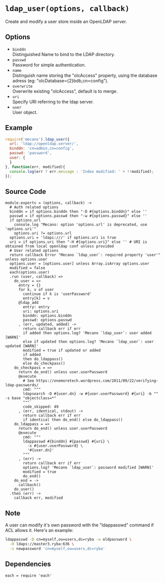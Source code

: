 
# `ldap_user(options, callback)`

Create and modify a user store inside an OpenLDAP server.   

## Options

*   `binddn`   
    Distinguished Name to bind to the LDAP directory.   
*   `passwd`   
    Password for simple authentication.   
*   `name`   
    Distinguish name storing the "olcAccess" property, using the database adress
    (eg: "olcDatabase={2}bdb,cn=config").   
*   `overwrite`   
    Overwrite existing "olcAccess", default is to merge.   
*   `uri`   
    Specify URI referring to the ldap server.   
*   `user`   
    User object.   

## Example

```js
require('mecano').ldap_user({
  url: 'ldap://openldap.server/',
  binddn: 'cn=admin,cn=config',
  passwd: 'password',
  user: {
  }
}, function(err, modified){
  console.log(err ? err.message : 'Index modified: ' + !!modified);
});
```

## Source Code

    module.exports = (options, callback) ->
      # Auth related options
      binddn = if options.binddn then "-D #{options.binddn}" else ''
      passwd = if options.passwd then "-w #{options.passwd}" else ''
      if options.url
        console.log "Mecano: option 'options.url' is deprecated, use 'options.uri'"
        options.uri ?= options.url
      options.uri = 'ldapi:///' if options.uri is true
      uri = if options.uri then "-H #{options.uri}" else '' # URI is obtained from local openldap conf unless provided
      # User related options
      return callback Error "Mecano `ldap_user`: required property 'user'" unless options.user
      options.user = [options.user] unless Array.isArray options.user
      modified = false
      each(options.user)
      .run (user, callback) =>
        do_user = =>
          entry = {}
          for k, v of user
            continue if k is 'userPassword'
            entry[k] = v
          @ldap_add
            entry: entry
            uri: options.uri
            binddn: options.binddn
            passwd: options.passwd
          , (err, updated, added) ->
            return callback err if err
            if added then options.log? 'Mecano `ldap_user`: user added [WARN]' 
            else if updated then options.log? 'Mecano `ldap_user`: user updated [WARN]'
            modified = true if updated or added
            if added
            then do_ldappass()
            else do_checkpass()
        do_checkpass = =>
          return do_end() unless user.userPassword
          @execute
            # See https://onemoretech.wordpress.com/2011/09/22/verifying-ldap-passwords/
            cmd: """
            ldapsearch -D #{user.dn} -w #{user.userPassword} #{uri} -b "" -s base "objectclass=*"
            """
            code_skipped: 49
          , (err, identical, stdout) ->
            return callback err if err
            if identical then do_end() else do_ldappass()
        do_ldappass = =>
          return do_end() unless user.userPassword
          @execute
            cmd: """
            ldappasswd #{binddn} #{passwd} #{uri} \
              -s #{user.userPassword} \
              '#{user.dn}'
            """
          , (err) ->
            return callback err if err
            options.log? 'Mecano `ldap_user`: password modified [WARN]'
            modified = true
            do_end()
        do_end = ->
          callback()
        do_user()
      .then (err) ->
        callback err, modified

## Note

A user can modify it's own password with the "ldappasswd" command if ACL allows
it. Here's an example:

```bash
ldappasswd -D cn=myself,ou=users,dc=ryba -w oldpassword \
  -H ldaps://master3.ryba:636 \
  -s newpassword 'cn=myself,ou=users,dc=ryba'
```

## Dependencies

    each = require 'each'

[index]: http://www.zytrax.com/books/ldap/apa/indeces.html


